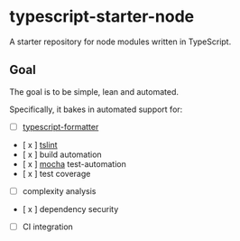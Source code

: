 # typescript-starter-node
A starter repository for node modules written in TypeScript.

## Goal
The goal is to be simple, lean and automated.

Specifically, it bakes in automated support for:
- [   ] [typescript-formatter](https://github.com/vvakame/typescript-formatter)
- [ x ] [tslint](https://github.com/palantir/tslint)
- [ x ] build automation
- [ x ] [mocha](https://mochajs.org/) test-automation
- [ x ] test coverage
- [   ] complexity analysis
- [ x ] dependency security
- [   ] CI integration
